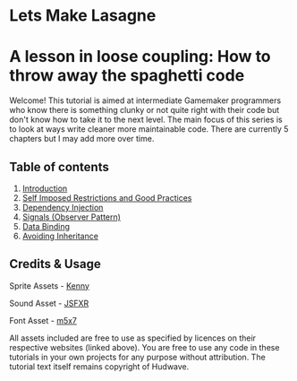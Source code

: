 # Lets Make Lasagne

# A lesson in loose coupling: How to throw away the spaghetti code

Welcome! This tutorial is aimed at intermediate Gamemaker programmers who know there is something clunky or not quite right with their code but don't know how to take it to the next level. The main focus of this series is to look at ways write cleaner more maintainable code. There are currently 5 chapters but I may add more over time.

## Table of contents
1. [Introduction](/chapter-01-introduction/chapter-01-introduction.md)
2. [Self Imposed Restrictions and Good Practices](/chapter-02-self-imposed-restrictions/chapter-02-self-imposed-restrictions.md)
3. [Dependency Injection](/chapter-03-dependency-injection/chapter-03-dependency-injection.md)
4. [Signals (Observer Pattern)](/chapter-04-signals/chapter-04-signals.md)
5. [Data Binding](/chapter-05-data-binding/chapter-05-data-binding.md)
6. [Avoiding Inheritance](/chapter-06-beyond-inheritance/chapter-06-beyond-inheritance.md)

## Credits & Usage

Sprite Assets - [Kenny](https://www.kenney.nl/)

Sound Asset - [JSFXR](https://sfxr.me/)

Font Asset - [m5x7](https://managore.itch.io/m5x7)

All assets included are free to use as specified by licences on their respective websites (linked above). You are free to use any code in these tutorials in your own projects for any purpose without attribution. The tutorial text itself remains copyright of Hudwave.
